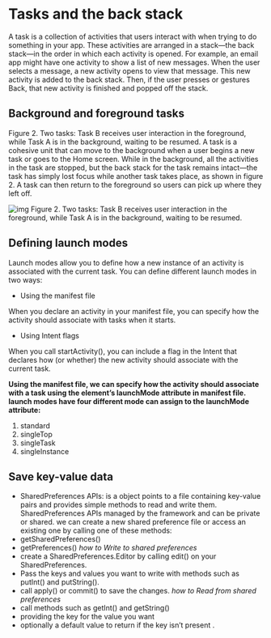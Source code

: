 # Tasks and the back stack 

A task is a collection of activities that users interact with when trying to do something in your app. These activities are arranged in a stack—the back stack—in the order in which each activity is opened. For example, an email app might have one activity to show a list of new messages. When the user selects a message, a new activity opens to view that message. This new activity is added to the back stack. Then, if the user presses or gestures Back, that new activity is finished and popped off the stack.

## Background and foreground tasks

Figure 2. Two tasks: Task B receives user interaction in the foreground, while Task A is in the background, waiting to be resumed.
A task is a cohesive unit that can move to the background when a user begins a new task or goes to the Home screen. While in the background, all the activities in the task are stopped, but the back stack for the task remains intact—the task has simply lost focus while another task takes place, as shown in figure 2. A task can then return to the foreground so users can pick up where they left off.

![img](https://developer.android.com/images/fundamentals/diagram_multitasking.png)
Figure 2. Two tasks: Task B receives user interaction in the foreground, while Task A is in the background, waiting to be resumed.

## Defining launch modes
Launch modes allow you to define how a new instance of an activity is associated with the current task. You can define different launch modes in two ways:

* Using the manifest file

When you declare an activity in your manifest file, you can specify how the activity should associate with tasks when it starts.

* Using Intent flags

When you call startActivity(), you can include a flag in the Intent that declares how (or whether) the new activity should associate with the current task.

**Using the manifest file, we can specify how the activity should associate with a task using the element’s launchMode attribute in manifest file. launch modes have four different mode can assign to the launchMode attribute:**

1. standard
2. singleTop
3. singleTask
4. singleInstance

## Save key-value data
* SharedPreferences APIs: is a object points to a file containing key-value pairs and provides simple methods to read and write them.
SharedPreferences APIs managed by the framework and can be private or shared.
we can create a new shared preference file or access an existing one by calling one of these methods:
* getSharedPreferences()
* getPreferences()
*how to Write to shared preferences*
* create a SharedPreferences.Editor by calling edit() on your SharedPreferences.
* Pass the keys and values you want to write with methods such as putInt() and putString().
* call apply() or commit() to save the changes.
*how to Read from shared preferences*
* call methods such as getInt() and getString()
* providing the key for the value you want
* optionally a default value to return if the key isn’t present .